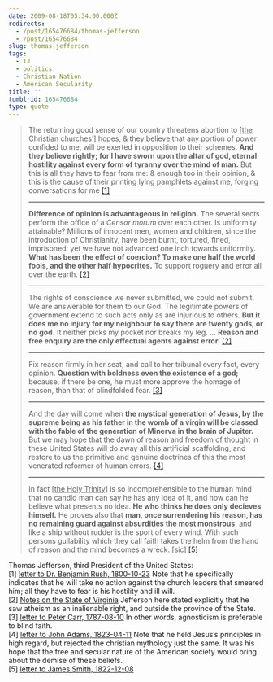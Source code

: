 ```yaml
---
date: 2009-08-18T05:34:00.000Z
redirects:
  - /post/165476684/thomas-jefferson
  - /post/165476684
slug: thomas-jefferson
tags:
  - TJ
  - politics
  - Christian Nation
  - American Secularity
title: ''
tumblrid: 165476684
type: quote
---
```

> <p>The returning good sense of our country threatens abortion to <ins>[the Christian churches’]</ins> hopes, &amp; they believe that any portion of power confided to me, will be exerted in opposition to their schemes. <strong>And they believe rightly; for I have sworn upon the altar of god, eternal hostility against every form of tyranny over the mind of man.</strong> But this is all they have to fear from me: &amp; enough too in their opinion, &amp; this is the cause of their printing lying pamphlets against me, forging conversations for me <a href="#tj-cite-1">[1]</a></p>
> 
> <hr><p><strong>Difference of opinion is advantageous in religion.</strong> The several sects perform the office of a <i lang="lat">Censor morum</i> over each other. Is uniformity attainable? Millions of innocent men, women and children, since the introduction of Christianity, have been burnt, tortured, fined, imprisoned: yet we have not advanced one inch towards uniformity. <strong>What has been the effect of coercion? To make one half the world fools, and the other half hypocrites.</strong> To support roguery and error all over the earth. <a href="#tj-cite-2">[2]</a></p>
> 
> <hr><p>The rights of conscience we never submitted, we could not submit. We are answerable for them to our God. The legitimate powers of government extend to such acts only as are injurious to others. <strong>But it does me no injury for my neighbour to say there are twenty gods, or no god.</strong> It neither picks my pocket nor breaks my leg. … <strong>Reason and free enquiry are the only effectual agents against error.</strong> <a href="#tj-cite-2">[2]</a></p>
> 
> <hr><p>Fix reason firmly in her seat, and call to her tribunal every fact, every opinion. <strong>Question with boldness even the existence of a god;</strong> because, if there be one, he must more approve the homage of reason, than that of blindfolded fear. <a href="#tj-cite-3">[3]</a></p>
> 
> <hr><p>And the day will come when <strong>the mystical generation of Jesus, by the supreme being as his father in the womb of a virgin will be classed with the fable of the generation of Minerva in the brain of Jupiter.</strong> But we may hope that the dawn of reason and freedom of thought in these United States will do away all this artificial scaffolding, and restore to us the primitive and genuine doctrines of this the most venerated reformer of human errors. <a href="#tj-cite-4">[4]</a></p>
> 
> <hr><p>In fact <ins>[the Holy Trinity]</ins> is so incomprehensible to the human mind that no candid man can say he has any idea of it, and how can he believe what presents no idea. <strong>He who thinks he does only decieves himself.</strong> He proves also that <strong>man, once surrendering his reason, has no remaining guard against absurdities the most monstrous</strong>, and like a ship without rudder is the sport of every wind. With such persons gullability which they call faith takes the helm from the hand of reason and the mind becomes a wreck. [sic] <a href="#tj-cite-5">[5]</a></p>

Thomas Jefferson, third President of the United States:<br/>[1] <a href="http://lachlan.bluehaze.com.au/lit/jeff04.htm">letter to Dr. Benjamin Rush, 1800-10-23</a> Note that he specifically indicates that he will take no action against the church leaders that smeared him; all they have to fear is his hostility and ill will.<br/>[2] <a href="http://tjportal.monticello.org/cgi-bin/Pwebrecon.cgi?BBID=392">Notes on the State of Virginia</a> Jefferson here stated explicitly that he saw atheism as an inalienable right, and outside the province of the State.<br/>[3] <a href="http://tjportal.monticello.org/cgi-bin/Pwebrecon.cgi?BBID=6323">letter to Peter Carr, 1787-08-10</a> In other words, agnosticism is preferable to blind faith.<br/>[4] <a href="http://tjportal.monticello.org/cgi-bin/Pwebrecon.cgi?BBID=2607">letter to John Adams, 1823-04-11</a>  Note that he held Jesus&rsquo;s principles in high regard, but rejected the christian mythology just the same.  It was his hope that the free and secular nature of the American society would bring about the demise of these beliefs.<br/>[5] <a href="http://memory.loc.gov/cgi-bin/ampage?collId=mtj1&amp;fileName=mtj1page053.db&amp;recNum=577">letter to James Smith, 1822-12-08</a>

